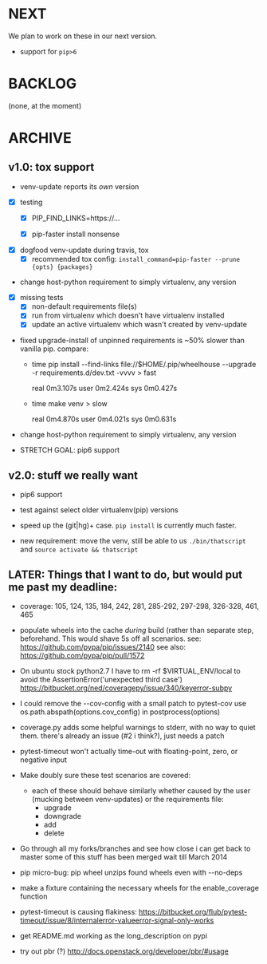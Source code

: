 NEXT
====
We plan to work on these in our next version.

* support for `pip>6`



BACKLOG
=======

(none, at the moment)


ARCHIVE
=======

v1.0: tox support
-----------------


* venv-update reports its *own* version

- [x] testing
  - [x] PIP\_FIND\_LINKS=https://...
  - [x] pip-faster install nonsense


 - [x] dogfood venv-update during travis, tox
   - [x] recommended tox config: `install_command=pip-faster --prune {opts} {packages}`

* change host-python requirement to simply virtualenv, any version

 - [x] missing tests
   - [x] non-default requirements file(s)
   - [x] run from virtualenv which doesn't have virtualenv installed
   - [x] update an active virtualenv which wasn't created by venv-update

* fixed upgrade-install of unpinned requirements is ~50% slower than vanilla pip.
  compare:

  - time pip install --find-links file://$HOME/.pip/wheelhouse --upgrade -r
    requirements.d/dev.txt -vvvv > fast

    real    0m3.107s
    user    0m2.424s
    sys     0m0.427s

  - time make venv > slow

    real    0m4.870s
    user    0m4.021s
    sys     0m0.631s

* change host-python requirement to simply virtualenv, any version

* STRETCH GOAL: pip6 support


v2.0: stuff we really want
--------------------------

* pip6 support

* test against select older virtualenv(pip) versions

* speed up the (git|hg)+ case. `pip install` is currently much faster.

* new requirement: move the venv, still be able to us `./bin/thatscript` and `source activate && thatscript`



LATER: Things that I want to do, but would put me past my deadline:
------------------------------------------------------------

* coverage: 105, 124, 135, 184, 242, 281, 285-292, 297-298, 326-328, 461, 465

* populate wheels into the cache *during* build (rather than separate step, beforehand.
    This would shave 5s off all scenarios.
    see: https://github.com/pypa/pip/issues/2140
    see also: https://github.com/pypa/pip/pull/1572

* On ubuntu stock python2.7 I have to rm -rf $VIRTUAL_ENV/local
    to avoid the AssertionError('unexpected third case')
    https://bitbucket.org/ned/coveragepy/issue/340/keyerror-subpy

* I could remove the --cov-config with a small patch to pytest-cov
    use os.path.abspath(options.cov_config) in postprocess(options)

* coverage.py adds some helpful warnings to stderr, with no way to quiet them.
    there's already an issue (#2 i think?), just needs a patch

* pytest-timeout won't actually time-out with floating-point, zero, or negative input

* Make doubly sure these test scenarios are covered:
   * each of these should behave similarly whether caused by the user
     (mucking between venv-updates) or the requirements file:
       * upgrade
       * downgrade
       * add
       * delete

* Go through all my forks/branches and see how close i can get back to master
    some of this stuff has been merged
    wait till March 2014

* pip micro-bug: pip wheel unzips found wheels even with --no-deps

* make a fixture containing the necessary wheels for the enable_coverage function

* pytest-timeout is causing flakiness:
   https://bitbucket.org/flub/pytest-timeout/issue/8/internalerror-valueerror-signal-only-works 

* get README.md working as the long_description on pypi

* try out pbr (?)
    http://docs.openstack.org/developer/pbr/#usage
